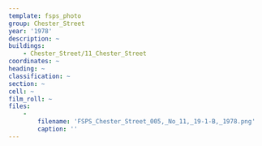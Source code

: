 ```yaml
---
template: fsps_photo
group: Chester_Street
year: '1978'
description: ~
buildings:
    - Chester_Street/11_Chester_Street
coordinates: ~
heading: ~
classification: ~
section: ~
cell: ~
film_roll: ~
files:
    -
        filename: 'FSPS_Chester_Street_005,_No_11,_19-1-B,_1978.png'
        caption: ''
---
```

